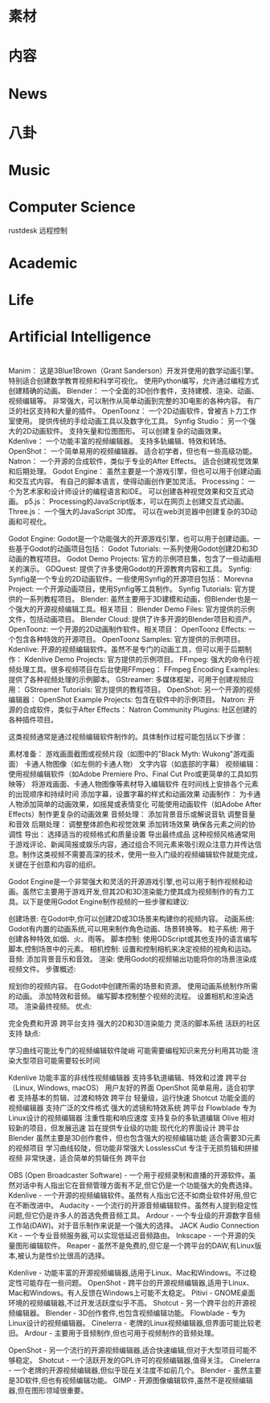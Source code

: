 

# 素材

# 内容

# 

# News

# 八卦

# Music

# Computer Science

rustdesk 远程控制



# Academic

# Life

# Artificial Intelligence

# 

Manim：
这是3Blue1Brown（Grant Sanderson）开发并使用的数学动画引擎。
特别适合创建数学教育视频和科学可视化。
使用Python编写，允许通过编程方式创建精确的动画。
Blender：
一个全面的3D创作套件，支持建模、渲染、动画、视频编辑等。
非常强大，可以制作从简单动画到完整的3D电影的各种内容。
有广泛的社区支持和大量的插件。
OpenToonz：
一个2D动画软件，曾被吉卜力工作室使用。
提供传统的手绘动画工具以及数字化工具。
Synfig Studio：
另一个强大的2D动画软件。
支持矢量和位图图形。
可以创建复杂的动画效果。
Kdenlive：
一个功能丰富的视频编辑器。
支持多轨编辑、特效和转场。
OpenShot：
一个简单易用的视频编辑器。
适合初学者，但也有一些高级功能。
Natron：
一个开源的合成软件，类似于专业的After Effects。
适合创建视觉效果和后期处理。
Godot Engine：
虽然主要是一个游戏引擎，但也可以用于创建动画和交互式内容。
有自己的脚本语言，使得动画创作更加灵活。
Processing：
一个为艺术家和设计师设计的编程语言和IDE。
可以创建各种视觉效果和交互式动画。
p5.js：
Processing的JavaScript版本，可以在网页上创建交互式动画。
Three.js：
一个强大的JavaScript 3D库。
可以在web浏览器中创建复杂的3D动画和可视化。


Godot Engine:
Godot是一个功能强大的开源游戏引擎，也可以用于创建动画。一些基于Godot的动画项目包括：
Godot Tutorials: 一系列使用Godot创建2D和3D动画的教程项目。
Godot Demo Projects: 官方的示例项目集，包含了一些动画相关的演示。
GDQuest: 提供了许多使用Godot的开源教育内容和工具。
Synfig:
Synfig是一个专业的2D动画软件。一些使用Synfig的开源项目包括：
Morevna Project: 一个开源动画项目，使用Synfig等工具制作。
Synfig Tutorials: 官方提供的一系列教程项目。
Blender:
虽然主要用于3D建模和动画，但Blender也是一个强大的开源视频编辑工具。相关项目：
Blender Demo Files: 官方提供的示例文件，包括动画项目。
Blender Cloud: 提供了许多开源的Blender项目和资产。
OpenToonz:
一个开源的2D动画制作软件。相关项目：
OpenToonz Effects: 一个包含各种特效的开源项目。
OpenToonz Samples: 官方提供的示例项目。
Kdenlive:
开源的视频编辑软件。虽然不是专门的动画工具，但可以用于后期制作：
Kdenlive Demo Projects: 官方提供的示例项目。
FFmpeg:
强大的命令行视频处理工具。很多视频项目在后台使用FFmpeg：
FFmpeg Encoding Examples: 提供了各种视频处理的示例脚本。
GStreamer:
多媒体框架，可用于创建视频应用：
GStreamer Tutorials: 官方提供的教程项目。
OpenShot:
另一个开源的视频编辑器：
OpenShot Example Projects: 包含在软件中的示例项目。
Natron:
开源的合成软件，类似于After Effects：
Natron Community Plugins: 社区创建的各种插件项目。


这类视频通常是通过视频编辑软件制作的。具体制作过程可能包括以下步骤：

素材准备：
游戏画面截图或视频片段（如图中的"Black Myth: Wukong"游戏画面）
卡通人物图像（如左侧的卡通人物）
文字内容（如底部的字幕）
视频编辑：
使用视频编辑软件（如Adobe Premiere Pro、Final Cut Pro或更简单的工具如剪映等）
将游戏画面、卡通人物图像等素材导入编辑软件
在时间线上安排各个元素的出现顺序和持续时间
添加字幕，设置字幕的样式和动画效果
动画制作：
为卡通人物添加简单的动画效果，如摇晃或表情变化
可能使用动画软件（如Adobe After Effects）制作更复杂的动画效果
音频处理：
添加背景音乐或解说音轨
调整音量和音效
后期处理：
调整整体颜色和视觉效果
添加转场效果
确保各元素之间的协调性
导出：
选择适当的视频格式和质量设置
导出最终成品
这种视频风格通常用于游戏评论、新闻简报或娱乐内容，通过组合不同元素来吸引观众注意力并传达信息。制作这类视频不需要高深的技术，使用一些入门级的视频编辑软件就能完成，关键在于创意和内容的组织。


Godot Engine是一个非常强大和灵活的开源游戏引擎,也可以用于制作视频和动画。虽然它主要用于游戏开发,但其2D和3D渲染能力使其成为视频制作的有力工具。以下是使用Godot Engine制作视频的一些步骤和建议:

创建场景:
在Godot中,你可以创建2D或3D场景来构建你的视频内容。
动画系统:
Godot有内置的动画系统,可以用来制作角色动画、场景转换等。
粒子系统:
用于创建各种特效,如烟、火、雨等。
脚本控制:
使用GDScript或其他支持的语言编写脚本,控制场景中的元素。
相机控制:
设置和控制相机来决定视频的视角和运动。
音频:
添加背景音乐和音效。
渲染:
使用Godot的视频输出功能将你的场景渲染成视频文件。
步骤概述:

规划你的视频内容。
在Godot中创建所需的场景和资源。
使用动画系统制作所需的动画。
添加特效和音频。
编写脚本控制整个视频的流程。
设置相机和渲染选项。
渲染最终视频。
优点:

完全免费和开源
跨平台支持
强大的2D和3D渲染能力
灵活的脚本系统
活跃的社区支持
缺点:

学习曲线可能比专门的视频编辑软件陡峭
可能需要编程知识来充分利用其功能
渲染大型项目可能需要较长时间

Kdenlive
功能丰富的非线性视频编辑器
支持多轨道编辑、特效和过渡
跨平台（Linux, Windows, macOS）
用户友好的界面
OpenShot
简单易用，适合初学者
支持基本的剪辑、过渡和特效
跨平台
轻量级，运行快速
Shotcut
功能全面的视频编辑器
支持广泛的文件格式
强大的滤镜和特效系统
跨平台
Flowblade
专为Linux设计的视频编辑器
注重性能和响应速度
支持复杂的多轨道编辑
Olive
相对较新的项目，但发展迅速
旨在提供专业级的功能
现代化的界面设计
跨平台
Blender
虽然主要是3D创作套件，但也包含强大的视频编辑功能
适合需要3D元素的视频项目
学习曲线较陡，但功能非常强大
LosslessCut
专注于无损剪辑和拼接视频
非常快速，适合简单的剪辑任务
跨平台

OBS (Open Broadcaster Software) - 一个用于视频录制和直播的开源软件。虽然对话中有人指出它在音频管理方面有不足,但它仍是一个功能强大的免费选择。
Kdenlive - 一个开源的视频编辑软件。虽然有人指出它还不如商业软件好用,但它在不断改进中。
Audacity - 一个流行的开源音频编辑软件。虽然有人提到稳定性问题,但它仍是许多人的首选免费音频工具。
Ardour - 一个专业级的开源数字音频工作站(DAW)。对于音乐制作来说是一个强大的选择。
JACK Audio Connection Kit - 一个专业音频服务器,可以实现低延迟音频路由。
Inkscape - 一个开源的矢量图形编辑软件。
Reaper - 虽然不是免费的,但它是一个跨平台的DAW,有Linux版本,被认为是性价比很高的选择。


Kdenlive - 功能丰富的开源视频编辑器,适用于Linux、Mac和Windows。不过稳定性可能存在一些问题。
OpenShot - 跨平台的开源视频编辑器,适用于Linux、Mac和Windows。有人反馈在Windows上可能不太稳定。
Pitivi - GNOME桌面环境的视频编辑器,不过开发活跃度似乎不高。
Shotcut - 另一个跨平台的开源视频编辑器。
Blender - 3D创作套件,也包含视频编辑功能。
Flowblade - 专为Linux设计的视频编辑器。
Cinelerra - 老牌的Linux视频编辑器,但界面可能比较老旧。
Ardour - 主要用于音频制作,但也可用于视频制作的音频处理。


OpenShot - 另一个流行的开源视频编辑器,适合快速编辑,但对于大型项目可能不够稳定。
Shotcut - 一个活跃开发的GPL许可的视频编辑器,值得关注。
Cinelerra - 一个老牌的开源视频编辑器,但似乎现在关注度不如前几个。
Blender - 虽然主要是3D软件,但也有视频编辑功能。
GIMP - 开源图像编辑软件,虽然不是视频编辑器,但在图形领域很重要。